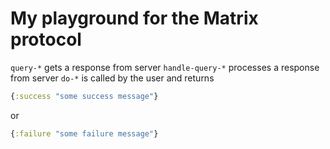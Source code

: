 # My playground for the Matrix protocol

`query-*` gets a response from server
`handle-query-*` processes a response from server
`do-*` is called by the user and returns

``` clojure
{:success "some success message"}
```

or

``` clojure
{:failure "some failure message"}
```

